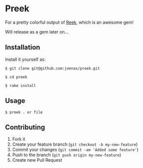 # Preek

For a pretty colorful output of [Reek](https://github.com/troessner/reek), which is an awesome gem!

Will release as a gem later on...

## Installation

Install it yourself as:

    $ git clone git@github.com:joenas/preek.git
    
    $ cd preek

    $ rake install

## Usage

    $ preek . or file

## Contributing

1. Fork it
2. Create your feature branch (`git checkout -b my-new-feature`)
3. Commit your changes (`git commit -am 'Added some feature'`)
4. Push to the branch (`git push origin my-new-feature`)
5. Create new Pull Request
